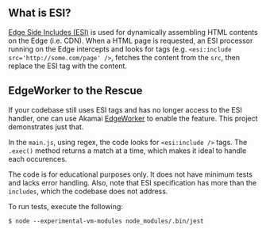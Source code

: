 ## What is ESI?

[Edge Side Includes (ESI)](https://en.wikipedia.org/wiki/Edge_Side_Includes) is used for dynamically assembling HTML contents on the Edge (i.e. CDN). When a HTML page is requested, an ESI processor running on the Edge intercepts and looks for tags (e.g. `<esi:include src='http://some.com/page' />`, fetches the content from the `src`, then replace the ESI tag with the content.

## EdgeWorker to the Rescue

If your codebase still uses ESI tags and has no longer access to the ESI handler, one can use Akamai [EdgeWorker](https://techdocs.akamai.com/edgeworkers/docs/welcome-to-edgeworkers) to enable the feature. This project demonstrates just that. 

In the `main.js`, using regex, the code looks for `<esi:include />` tags. The `.exec()` method returns a match at a time, which makes it ideal to handle each occurences. 

The code is for educational purposes only. It does not have minimum tests and lacks error handling. Also, note that ESI specification has more than the `includes`, which the codebase does not address. 

To run tests, execute the following:

`$ node --experimental-vm-modules node_modules/.bin/jest`